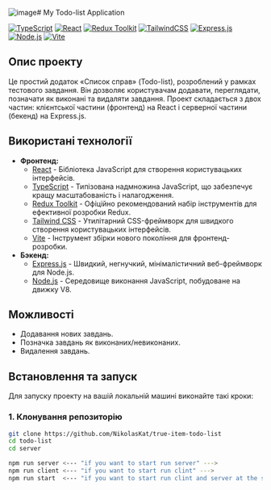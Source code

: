 ![image](https://github.com/user-attachments/assets/ea3ce38f-aaaf-4330-8084-b37bd9a697b5)# My Todo-list Application

[![TypeScript](https://img.shields.io/badge/TypeScript-3178C6?style=for-the-badge&logo=typescript&logoColor=white)](https://www.typescriptlang.org/)
[![React](https://img.shields.io/badge/React-61DAFB?style=for-the-badge&logo=react&logoColor=black)](https://react.dev/)
[![Redux Toolkit](https://img.shields.io/badge/Redux_Toolkit-764ABC?style=for-the-badge&logo=redux&logoColor=white)](https://redux-toolkit.js.org/)
[![TailwindCSS](https://img.shields.io/badge/Tailwind_CSS-06B6D4?style=for-the-badge&logo=tailwindcss&logoColor=white)](https://tailwindcss.com/)
[![Express.js](https://img.shields.io/badge/Express.js-000000?style=for-the-badge&logo=express&logoColor=white)](https://expressjs.com/)
[![Node.js](https://img.shields.io/badge/Node.js-339933?style=for-the-badge&logo=node.js&logoColor=white)](https://nodejs.org/)
[![Vite](https://img.shields.io/badge/Vite-646CFF?style=for-the-badge&logo=vite&logoColor=white)](https://vitejs.dev/)

## Опис проекту

Це простий додаток «Список справ» (Todo-list), розроблений у рамках тестового завдання. Він дозволяє користувачам додавати, переглядати, позначати як виконані та видаляти завдання. Проект складається з двох частин: клієнтської частини (фронтенд) на React і серверної частини (бекенд) на Express.js.

## Використані технології

* **Фронтенд:**
    * [React](https://react.dev/) - Бібліотека JavaScript для створення користувацьких інтерфейсів.
    * [TypeScript](https://www.typescriptlang.org/) - Типізована надмножина JavaScript, що забезпечує кращу масштабованість і налагодження.
    * [Redux Toolkit](https://redux-toolkit.js.org/) - Офіційно рекомендований набір інструментів для ефективної розробки Redux.
    * [Tailwind CSS](https://tailwindcss.com/) - Утилітарний CSS-фреймворк для швидкого створення користувацьких інтерфейсів.
    * [Vite](https://vitejs.dev/) - Інструмент збірки нового покоління для фронтенд-розробки.
* **Бэкенд:**
    * [Express.js](https://expressjs.com/) - Швидкий, негнучкий, мінімалістичний веб-фреймворк для Node.js.
    * [Node.js](https://nodejs.org/) - Середовище виконання JavaScript, побудоване на движку V8.

## Можливості

* Додавання нових завдань.
* Позначка завдань як виконаних/невиконаних.
* Видалення завдань.

## Встановлення та запуск

Для запуску проекту на вашій локальній машині виконайте такі кроки:

### 1. Клонування репозиторію

```bash
git clone https://github.com/NikolasKat/true-item-todo-list
cd todo-list
cd server

npm run server <--- "if you want to start run server" --->
npm run client <--- "if you want to start run clint" --->
npm run start  <--- "if you want to start run clint and server at the same time" --->
